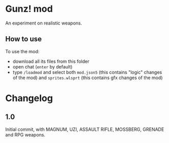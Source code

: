 # Gunz! mod

An experiment on realistic weapons.

## How to use

To use the mod:
- download all its files from this folder
- open chat (`enter` by default)
- type `/loadmod` and select both `mod.json5` (this contains "logic" changes of the mod) and `sprites.wlsprt` (this contains gfx changes of the mod)

# Changelog

## 1.0

Initial commit, with MAGNUM, UZI, ASSAULT RIFLE, MOSSBERG, GRENADE and RPG weapons.